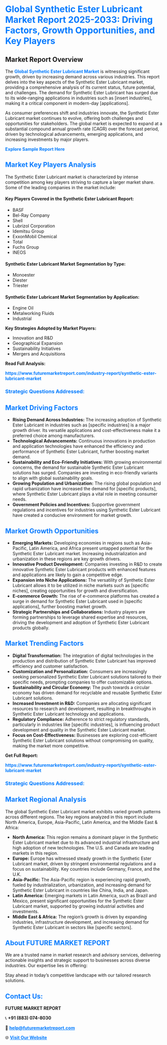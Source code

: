 <h1 style="color: #007BFF;">Global Synthetic Ester Lubricant Market Report 2025-2033: Driving Factors, Growth Opportunities, and Key Players</h1>

<section id="overview">
<h2>Market Report Overview</h2>
<p>The <a href="https://www.futuremarketreport.com/industry-report/synthetic-ester-lubricant-market" style="color: #007BFF; text-decoration: none;"><strong>Global Synthetic Ester Lubricant Market</strong></a> is witnessing significant growth, driven by increasing demand across various industries. This report delves into the key aspects of the Synthetic Ester Lubricant market, providing a comprehensive analysis of its current status, future potential, and challenges. The demand for Synthetic Ester Lubricant has surged due to its wide-ranging applications in industries such as [insert industries], making it a critical component in modern-day [applications].</p>
<p>As consumer preferences shift and industries innovate, the Synthetic Ester Lubricant market continues to evolve, offering both challenges and opportunities for stakeholders. The global market is expected to expand at a substantial compound annual growth rate (CAGR) over the forecast period, driven by technological advancements, emerging applications, and increasing investments by major players.</p>
</section>

<section id="overview">
<p><a href="https://www.futuremarketreport.com/request-sample/reportId=62024" style="color: #007BFF; text-decoration: none;"><strong>Explore Sample Report Here</strong></a></p>
</section>

<section id="key-players">
<h2 style="color: #007BFF;">Market Key Players Analysis</h2>
<p>The Synthetic Ester Lubricant market is characterized by intense competition among key players striving to capture a larger market share. Some of the leading companies in the market include:</p>
<h4>Key Players Covered in the Synthetic Ester Lubricant Report:</h4>
<ul><li>BASF</li><li>Bel-Ray Company</li><li>Shell</li><li>Lubrizol Corporation</li><li>Idemitsu Group</li><li>ExxonMobil Chemical</li><li>Total</li><li>Fuchs Group</li><li>INEOS</li></ul>
<h4>Synthetic Ester Lubricant Market Segmentation by Type:</h4>
<ul><li>Monoester</li><li>Diester</li><li>Triester</li></ul>

<h4>Synthetic Ester Lubricant Market Segmentation by Application:</h4>
<ul><li>Engine Oil</li><li>Metalworking Fluids</li><li>Industrial</li></ul>
<p><strong>Key Strategies Adopted by Market Players:</strong></p>
<ul>
<li>Innovation and R&D</li>
<li>Geographical Expansion</li>
<li>Sustainability Initiatives</li>
<li>Mergers and Acquisitions</li>
</ul>
</section>

<section>
<p><strong>Read Full Analysis: </strong></p><a href="https://www.futuremarketreport.com/industry-report/synthetic-ester-lubricant-market" style="color: #007BFF; text-decoration: none;"><strong>https://www.futuremarketreport.com/industry-report/synthetic-ester-lubricant-market</strong></a>
<h3 style="color: #007BFF;">Strategic Questions Addressed:</h3>
</section>

<section id="driving-factors">
<h2 style="color: #007BFF;">Market Driving Factors</h2>
<ul>
<li><strong>Rising Demand Across Industries:</strong> The increasing adoption of Synthetic Ester Lubricant in industries such as [specific industries] is a major growth driver. Its versatile applications and cost-effectiveness make it a preferred choice among manufacturers.</li>
<li><strong>Technological Advancements:</strong> Continuous innovations in production and application technologies have enhanced the efficiency and performance of Synthetic Ester Lubricant, further boosting market demand.</li>
<li><strong>Sustainability and Eco-Friendly Initiatives:</strong> With growing environmental concerns, the demand for sustainable Synthetic Ester Lubricant solutions has surged. Companies are investing in eco-friendly variants to align with global sustainability goals.</li>
<li><strong>Growing Population and Urbanization:</strong> The rising global population and rapid urbanization have increased the demand for [specific products], where Synthetic Ester Lubricant plays a vital role in meeting consumer needs.</li>
<li><strong>Government Policies and Incentives:</strong> Supportive government regulations and incentives for industries using Synthetic Ester Lubricant have created a conducive environment for market growth.</li>
</ul>
</section>

<section id="growth-opportunities">
<h2 style="color: #007BFF;">Market Growth Opportunities</h2>
<ul>
<li><strong>Emerging Markets:</strong> Developing economies in regions such as Asia-Pacific, Latin America, and Africa present untapped potential for the Synthetic Ester Lubricant market. Increasing industrialization and urbanization in these regions are key growth drivers.</li>
<li><strong>Innovative Product Development:</strong> Companies investing in R&D to create innovative Synthetic Ester Lubricant products with enhanced features and applications are likely to gain a competitive edge.</li>
<li><strong>Expansion into Niche Applications:</strong> The versatility of Synthetic Ester Lubricant allows it to be utilized in niche markets such as [specific niches], creating opportunities for growth and diversification.</li>
<li><strong>E-commerce Growth:</strong> The rise of e-commerce platforms has created a surge in demand for Synthetic Ester Lubricant used in [specific applications], further boosting market growth.</li>
<li><strong>Strategic Partnerships and Collaborations:</strong> Industry players are forming partnerships to leverage shared expertise and resources, driving the development and adoption of Synthetic Ester Lubricant products globally.</li>
</ul>
</section>

<section id="trending-factors">
<h2 style="color: #007BFF;">Market Trending Factors</h2>
<ul>
<li><strong>Digital Transformation:</strong> The integration of digital technologies in the production and distribution of Synthetic Ester Lubricant has improved efficiency and customer satisfaction.</li>
<li><strong>Customization and Personalization:</strong> Consumers are increasingly seeking personalized Synthetic Ester Lubricant solutions tailored to their specific needs, prompting companies to offer customizable options.</li>
<li><strong>Sustainability and Circular Economy:</strong> The push towards a circular economy has driven demand for recyclable and reusable Synthetic Ester Lubricant solutions.</li>
<li><strong>Increased Investment in R&D:</strong> Companies are allocating significant resources to research and development, resulting in breakthroughs in Synthetic Ester Lubricant technology and applications.</li>
<li><strong>Regulatory Compliance:</strong> Adherence to strict regulatory standards, particularly in industries like [specific industries], is influencing product development and quality in the Synthetic Ester Lubricant market.</li>
<li><strong>Focus on Cost-Effectiveness:</strong> Businesses are exploring cost-efficient Synthetic Ester Lubricant solutions without compromising on quality, making the market more competitive.</li>
</ul>
</section>

<section>
<p><strong>Get Full Report: </strong></p><a href="https://www.futuremarketreport.com/industry-report/synthetic-ester-lubricant-market" style="color: #007BFF; text-decoration: none;"><strong>https://www.futuremarketreport.com/industry-report/synthetic-ester-lubricant-market</strong></a>
<h3 style="color: #007BFF;">Strategic Questions Addressed:</h3>
</section>


<section id="regional-analysis">
<h2 style="color: #007BFF;">Market Regional Analysis</h2>
<p>The global Synthetic Ester Lubricant market exhibits varied growth patterns across different regions. The key regions analyzed in this report include North America, Europe, Asia-Pacific, Latin America, and the Middle East & Africa:</p>
<ul>
<li><strong>North America:</strong> This region remains a dominant player in the Synthetic Ester Lubricant market due to its advanced industrial infrastructure and high adoption of new technologies. The U.S. and Canada are leading markets in this region.</li>
<li><strong>Europe:</strong> Europe has witnessed steady growth in the Synthetic Ester Lubricant market, driven by stringent environmental regulations and a focus on sustainability. Key countries include Germany, France, and the U.K.</li>
<li><strong>Asia-Pacific:</strong> The Asia-Pacific region is experiencing rapid growth, fueled by industrialization, urbanization, and increasing demand for Synthetic Ester Lubricant in countries like China, India, and Japan.</li>
<li><strong>Latin America:</strong> Emerging markets in Latin America, such as Brazil and Mexico, present significant opportunities for the Synthetic Ester Lubricant market, supported by growing industrial activities and investments.</li>
<li><strong>Middle East & Africa:</strong> The region’s growth is driven by expanding industries, infrastructure development, and increasing demand for Synthetic Ester Lubricant in sectors like [specific sectors].</li>
</ul>
</section>

<footer>
<h2 style="color: #007BFF;">About FUTURE MARKET REPORT</h2>
<p>We are a trusted name in market research and advisory services, delivering actionable insights and strategic support to businesses across diverse industries. Our expertise lies in offering:</p>

<p>Stay ahead in today’s competitive landscape with our tailored research solutions.</p>

<h2 style="color: #007BFF;">Contact Us:</h2>
<p><strong>FUTURE MARKET REPORT</strong></p>
<p>📞 <strong>+91 (883) 074-8030</strong></p>
<p>📧 <strong><a href="mailto:help@futuremarketreport.com" style="color: #007BFF;">help@futuremarketreport.com</a></strong></p>
<p>🌐 <strong><a href="https://www.futuremarketreport.com/" style="color: #007BFF;">Visit Our Website</a></strong></p>
</footer>